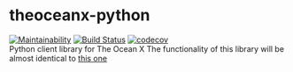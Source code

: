 # theoceanx-python
[![Maintainability](https://api.codeclimate.com/v1/badges/24d4ce5661cf28033e8b/maintainability)](https://codeclimate.com/github/Ivan-Istomin/theoceanx-python/maintainability) [![Build Status](https://travis-ci.org/Ivan-Istomin/theoceanx-python.svg?branch=master)](https://travis-ci.org/Ivan-Istomin/theoceanx-python) [![codecov](https://codecov.io/gh/Ivan-Istomin/telepy/branch/master/graph/badge.svg)](https://codecov.io/gh/Ivan-Istomin/telepy)  
Python client library for The Ocean X
The functionality of this library will be almost identical to [this one](https://docs.theoceanx.com/)
